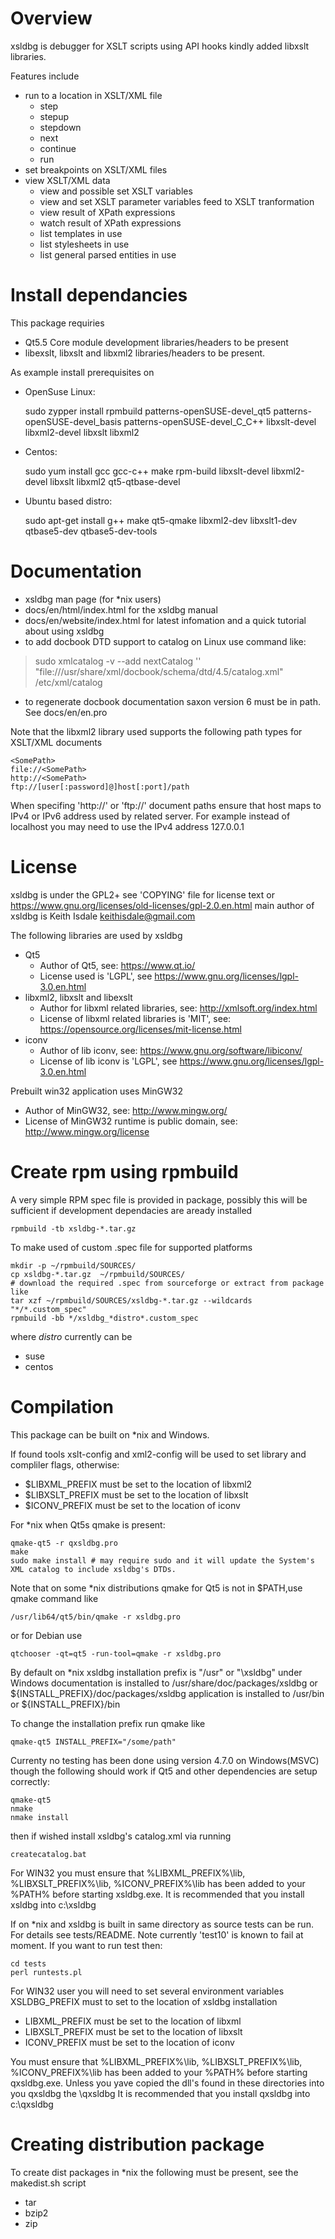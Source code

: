 Overview
========
xsldbg is debugger for XSLT scripts using API hooks kindly added libxslt libraries.

Features include
* run to a location in XSLT/XML file
    * step
    * stepup
    * stepdown
    * next
    * continue
    * run
* set breakpoints on XSLT/XML files
* view XSLT/XML data
    * view and possible set XSLT variables
    * view and set XSLT parameter variables feed to XSLT tranformation
    * view result of XPath expressions
    * watch result of XPath expressions
    * list templates in use
    * list stylesheets in use
    * list general parsed entities in use


Install dependancies
====================
This package requiries
* Qt5.5 Core module development libraries/headers to be present
* libexslt, libxslt and libxml2 libraries/headers to be present.

As example install prerequisites on
* OpenSuse Linux:

    sudo zypper install rpmbuild patterns-openSUSE-devel_qt5
    patterns-openSUSE-devel_basis patterns-openSUSE-devel_C_C++ libxslt-devel
    libxml2-devel libxslt libxml2
* Centos:

     sudo yum install gcc gcc-c++ make rpm-build libxslt-devel
     libxml2-devel libxslt libxml2 qt5-qtbase-devel
* Ubuntu based distro:

     sudo apt-get install g++ make qt5-qmake libxml2-dev libxslt1-dev
     qtbase5-dev qtbase5-dev-tools


Documentation
=============
* xsldbg man page (for *nix users)
* docs/en/html/index.html for the xsldbg manual
* docs/en/website/index.html for latest infomation and a quick tutorial about using xsldbg
* to add docbook DTD support to catalog on Linux use command like:
> sudo  xmlcatalog -v --add nextCatalog '' "file:///usr/share/xml/docbook/schema/dtd/4.5/catalog.xml" /etc/xml/catalog
* to regenerate docbook documentation saxon version 6 must be in path. See docs/en/en.pro



Note that the libxml2 library used supports the following path types for XSLT/XML documents

    <SomePath>
    file://<SomePath>
    http://<SomePath>
    ftp://[user[:password]@]host[:port]/path

When specifing 'http://' or 'ftp://' document paths ensure that host maps to IPv4 or IPv6 address used by related server. For
  example instead of localhost you may need to use the IPv4 address 127.0.0.1


License
=======
xsldbg is under the GPL2+ see 'COPYING' file for license text or https://www.gnu.org/licenses/old-licenses/gpl-2.0.en.html
main author of xsldbg is Keith Isdale <keithisdale@gmail.com>

The following libraries are used by xsldbg
* Qt5
    * Author of Qt5, see: https://www.qt.io/
    * License used is 'LGPL', see https://www.gnu.org/licenses/lgpl-3.0.en.html
* libxml2, libxslt and libexslt
    * Author for libxml related libraries, see: http://xmlsoft.org/index.html
    * License of libxml related libraries is 'MIT', see: https://opensource.org/licenses/mit-license.html
* iconv
    * Author of lib iconv, see: https://www.gnu.org/software/libiconv/
    * License of lib iconv is 'LGPL', see https://www.gnu.org/licenses/lgpl-3.0.en.html

Prebuilt win32 application uses MinGW32
* Author of MinGW32, see: http://www.mingw.org/
* License of MinGW32 runtime is public domain, see: http://www.mingw.org/license


Create rpm using rpmbuild
=========================
A very simple RPM spec file is provided in package, possibly this will be sufficient
if development dependacies are aready installed

    rpmbuild -tb xsldbg-*.tar.gz

To make used of custom .spec file for supported platforms

    mkdir -p ~/rpmbuild/SOURCES/
    cp xsldbg-*.tar.gz  ~/rpmbuild/SOURCES/
    # download the required .spec from sourceforge or extract from package like
    tar xzf ~/rpmbuild/SOURCES/xsldbg-*.tar.gz --wildcards "*/*.custom_spec"
    rpmbuild -bb */xsldbg_*distro*.custom_spec
where *distro* currently can be
* suse
* centos

Compilation
===========
This package can be built on *nix and Windows.

If found tools xslt-config and xml2-config will be used to set
library and compliler flags, otherwise:
* $LIBXML_PREFIX must be set to the location of libxml2
* $LIBXSLT_PREFIX must be set to the location of libxslt
* $ICONV_PREFIX must be set to the location of iconv

For *nix when Qt5s qmake is present:

    qmake-qt5 -r qxsldbg.pro
    make
    sudo make install # may require sudo and it will update the System's XML catalog to include xsldbg's DTDs.

Note that on some *nix distributions qmake for Qt5 is not in $PATH,use qmake command like

    /usr/lib64/qt5/bin/qmake -r xsldbg.pro
or for Debian use

    qtchooser -qt=qt5 -run-tool=qmake -r xsldbg.pro

By default on *nix xsldbg installation prefix is "/usr" or "\\xsldbg" under Windows
documentation is installed to /usr/share/doc/packages/xsldbg or ${INSTALL_PREFIX}/doc/packages/xsldbg
application is installed to /usr/bin or ${INSTALL_PREFIX}/bin

To change the installation prefix run qmake like

    qmake-qt5 INSTALL_PREFIX="/some/path"

Currenty no testing has been done using version 4.7.0 on Windows(MSVC) though the following should work if Qt5 and other dependencies are setup correctly:

    qmake-qt5
    nmake
    nmake install
then if wished install xsldbg's catalog.xml via running

    createcatalog.bat

For WIN32 you must ensure that %LIBXML_PREFIX%\lib, %LIBXSLT_PREFIX%\lib, %ICONV_PREFIX%\lib has been added to your %PATH% before starting xsldbg.exe. It is recommended that you install xsldbg into c:\xsldbg

If on *nix and xsldbg is built in same directory as source tests can be run. For details see tests/README. Note currently 'test10' is known to fail at moment.
If you want to run test then:

    cd tests
    perl runtests.pl

For WIN32 user you will need to set several environment variables
 XSLDBG_PREFIX must to set to the location of xsldbg installation
*  LIBXML_PREFIX must be set to the location of libxml
*  LIBXSLT_PREFIX  must be set to the location of libxslt
*  ICONV_PREFIX must be set to the location of iconv

  You must ensure that %LIBXML_PREFIX%\lib, %LIBXSLT_PREFIX%\lib, %ICONV_PREFIX%\lib has been added to your %PATH% before starting qxsldbg.exe. Unless you yave copied the dll's found in these directories into you qxsldbg the \qxsldbg
  It is recommended that you install qxsldbg into c:\qxsldbg

Creating distribution package
=============================
To create dist packages in *nix the following must be present, see the makedist.sh script
* tar
* bzip2
* zip
